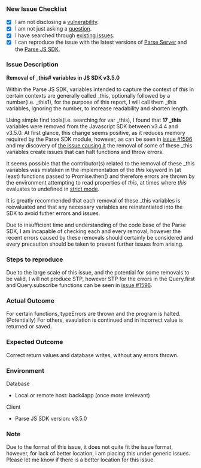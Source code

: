 ### New Issue Checklist

- [x] I am not disclosing a [vulnerability](https://github.com/parse-community/parse-server/blob/master/SECURITY.md).
- [x] I am not just asking a [question](https://github.com/parse-community/.github/blob/master/SUPPORT.md).
- [x] I have searched through [existing issues](https://github.com/parse-community/Parse-SDK-JS/issues?q=is%3Aissue).
- [x] I can reproduce the issue with the latest versions of [Parse Server](https://github.com/parse-community/parse-server/releases) and the [Parse JS SDK](https://github.com/parse-community/Parse-SDK-JS/releases).

### Issue Description

**Removal of \_this# variables in JS SDK v3.5.0**

Within the Parse JS SDK, variables intended to capture the context of _this_ in certain contexts are generally called \_this, optionally followed by a number(i.e. \_this1), for the purpose of this report, I will call them \_this variables, ignoring the number, to increase readability and shorten length.

Using simple find tools(i.e. searching for var \_this), I found that **17 \_this** variables were removed from the Javascript SDK between v3.4.4 and v3.5.0. At first glance, this change seems positive, as it reduces memory required by the Parse SDK module, however, as can be seen in [issue #1596](https://github.com/parse-community/Parse-SDK-JS/issues/1596) and my discovery of [the issue causing it](https://github.com/parse-community/Parse-SDK-JS/issues/1596#issuecomment-1305038379) the removal of some of these \_this variables create issues that can halt functions and throw errors.

It seems possible that the contributor(s) related to the removal of these \_this variables was mistaken in the implementation of the _this_ keyword in (at least) functions passed to Promise.then() and therefore errors are thrown by the environment attempting to read properties of _this_, at times where _this_ evaluates to undefined in [strict mode](https://developer.mozilla.org/en-US/docs/Web/JavaScript/Reference/Strict_mode#no_this_substitution).

It is greatly recommended that each removal of these \_this variables is reevaluated and that any necessary variables are reinstantiated into the SDK to avoid futher errors and issues.

Due to insufficient time and understanding of the code base of the Parse SDK, I am incapable of checking each and every removal, however the recent errors caused by these removals should certainly be considered and every precaution should be taken to prevent further issues from arising.

### Steps to reproduce

<!-- How can someone else reproduce the issue? -->

Due to the large scale of this issue, and the potential for some removals to be valid, I will not produce STP, however STP for the errors in the Query.first and Query.subscribe functions can be seen in [issue #1596](https://github.com/parse-community/Parse-SDK-JS/issues/1596).

### Actual Outcome

<!-- What outcome, for example query result, did you get? -->

For certain functions, typeErrors are thrown and the program is halted.
(Potentially) For others, evaulation is continued and in incorrect value is returned or saved.

### Expected Outcome

<!-- What outcome, for example query result, did you expect? -->

Correct return values and database writes, without any errors thrown.

### Environment

Database

- Local or remote host: back4app (once more irrelevant)

Client

- Parse JS SDK version: v3.5.0

### Note

Due to the format of this issue, it does not quite fit the issue format, however, for lack of better location, I am placing this under generic issues. Please let me know if there is a better location for this issue.
